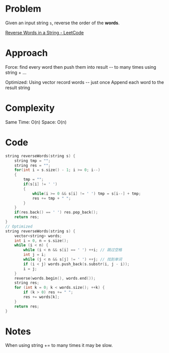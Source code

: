 # Problem

Given an input string `s`, reverse the order of the **words**.

[Reverse Words in a String - LeetCode](https://leetcode.com/problems/reverse-words-in-a-string/description/?envType=study-plan-v2&envId=top-interview-150)

# Approach

Force:  find every word then push them into result -- to many times using string + ...

Optimized:  Using vector<string> record words -- just once Append each word to the result string

# Complexity

Same Time: O(n) Space: O(n)

# Code

```c++
string reverseWords(string s) {
    string tmp = "";
    string res = "";
    for(int i = s.size() - 1; i >= 0; i--)
    {
        tmp = "";
        if(s[i] != ' ')
        {
            while(i >= 0 && s[i] != ' ') tmp = s[i--] + tmp;
            res += tmp + " ";
        }
    }
    if(res.back() == ' ') res.pop_back();
    return res;
}
// Optimized
string reverseWords(string s) {
    vector<string> words;
    int i = 0, n = s.size();
    while (i < n) {
        while (i < n && s[i] == ' ') ++i; // 跳过空格
        int j = i;
        while (j < n && s[j] != ' ') ++j; // 找到单词
        if (i < j) words.push_back(s.substr(i, j - i));
        i = j;
    }
    reverse(words.begin(), words.end());
    string res;
    for (int k = 0; k < words.size(); ++k) {
        if (k > 0) res += " ";
        res += words[k];
    }
    return res;
}
```

# Notes

When using string += to many times it may be slow.
